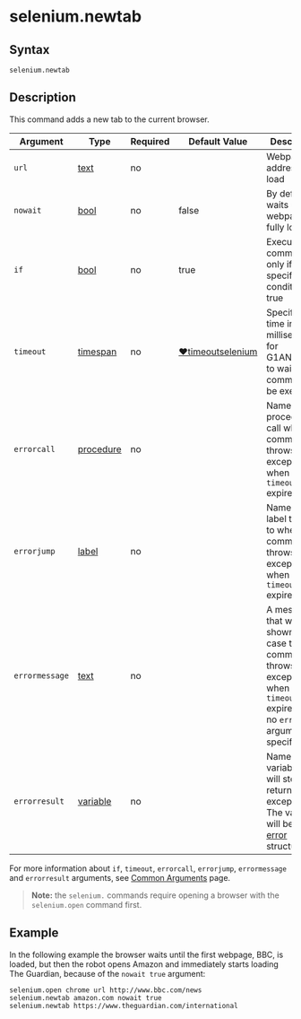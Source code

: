 # selenium.newtab

## Syntax

```G1ANT
selenium.newtab
```

## Description

This command adds a new tab to the current browser.

| Argument | Type | Required | Default Value | Description |
| -------- | ---- | -------- | ------------- | ----------- |
|`url`| [text](../../G1ANT.Language/Structures/TextStructure.md) | no|  | Webpage address to load |
|`nowait` | [bool](../../G1ANT.Language/Structures/BooleanStructure.md) | no | false | By default, waits until the webpage fully loads |
| `if`           | [bool](../../G1ANT.Language/Structures/BooleanStructure.md) | no       | true                                                        | Executes the command only if a specified condition is true   |
| `timeout`      | [timespan](../../G1ANT.Language/Structures/TimeSpanStructure.md) | no       | [♥timeoutselenium](../Variables/TimeoutSeleniumVariable.md) | Specifies time in milliseconds for G1ANT.Robot to wait for the command to be executed |
| `errorcall`    | [procedure](../../G1ANT.Language/Structures/ProcedureStructure.md) | no       |                                                             | Name of a procedure to call when the command throws an exception or when a given `timeout` expires |
| `errorjump`    | [label](../../G1ANT.Language/Structures/LabelStructure.md) | no       |                                                             | Name of the label to jump to when the command throws an exception or when a given `timeout` expires |
| `errormessage` | [text](../../G1ANT.Language/Structures/TextStructure.md) | no       |                                                             | A message that will be shown in case the command throws an exception or when a given `timeout` expires, and no `errorjump` argument is specified |
| `errorresult`  | [variable](../../G1ANT.Language/Structures/VariableStructure.md) | no       |                                                             | Name of a variable that will store the returned exception. The variable will be of [error](../../G1ANT.Language/Structures/ErrorStructure.md) structure  |

For more information about `if`, `timeout`, `errorcall`, `errorjump`, `errormessage` and `errorresult` arguments, see [Common Arguments](../../../appendices/common-arguments.md) page.

> **Note:** the `selenium.` commands require opening a browser with the `selenium.open` command first.

## Example

In the following example the browser waits until the first webpage, BBC, is loaded, but then the robot opens Amazon and immediately starts loading The Guardian, because of the `nowait true` argument:

```G1ANT
selenium.open chrome url http://www.bbc.com/news
selenium.newtab amazon.com nowait true
selenium.newtab https://www.theguardian.com/international
```
